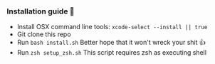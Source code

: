 ### Installation guide :rocket:
* Install OSX command line tools: ```xcode-select --install || true```
* Git clone this repo
* Run ```bash install.sh``` Better hope that it won't wreck your shit :thumbsup:
* Run ```zsh setup_zsh.sh``` This script requires zsh as executing shell